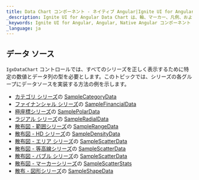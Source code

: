 ```yaml
---
title: Data Chart コンポーネント - ネイティブ Angular|Ignite UI for Angular
_description: Ignite UI for Angular Data Chart は、軸、マーカー、凡例、および注釈レイヤーのモジュール設計を提供するチャート コンポーネントです。チャート機能は、複合チャート ビューを作成するために同じチャート領域でのビジュアル要素の複数のインスタンスを利用できます。
_keywords: Ignite UI for Angular, Angular, Native Angular コンポーネント スイート, ネイティブ Angular コントロール, ネイティブ Angular コンポーネント, ネイティブ Angular コンポーネント ライブラリ, Angular チャート, Angular チャート コントロール, Angular チャート例, Angular チャート コンポーネント, Angular データ チャート
_language: ja
---
```


## データ ソース

`IgxDataChart` コントロールでは、すべてのシリーズを正しく表示するために特定の数値とデータ列の型を必要とします。このトピックでは、シリーズの各グループにデータソースを実装する方法の例を示します。

-   [カテゴリ シリーズ](datachart_series_types_category.md)の [SampleCategoryData](datachart_data_sources_category.md)
-   [ファイナンシャル シリーズ](datachart_series_types_financial.md)の [SampleFinancialData](datachart_data_sources_financial.md)
-   [極座標シリーズ](datachart_series_types_polar.md)の [SamplePolarData](datachart_data_sources_polar.md)
-   [ラジアル シリーズ](datachart_series_types_radial.md)の [SampleRadialData](datachart_data_sources_radial.md)
-   [散布図 - 範囲シリーズ](datachart_series_types_range.md)の [SampleRangeData](datachart_data_sources_range.md)
-   [散布図 -  HD シリーズ](datachart_series_types_scatter_hd.md)の [SampleDensityData](datachart_data_sources_density.md)
-   [散布図 - エリア シリーズ](datachart_series_types_scatter_area.md)の [SampleScatterData](datachart_data_sources_scatter.md)
-   [散布図 - 等高線シリーズ](datachart_series_types_scatter_contour.md)の [SampleScatterData](datachart_data_sources_scatter.md)
-   [散布図 - バブル シリーズ](datachart_series_types_scatter_bubble.md)の [SampleScatterData](datachart_data_sources_stats.md)
-   [散布図 - マーカーシリーズ](datachart_series_types_scatter_marker.md)の [SampleScatterStats](datachart_data_sources_stats.md)
-   [散布 - 図形シリーズ](datachart_series_types_shape.md)の [SampleShapeData](datachart_data_sources_shape.md)

